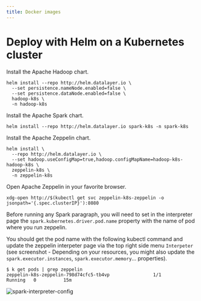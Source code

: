 ```yaml
---
title: Docker images
---
```


# Deploy with Helm on a Kubernetes cluster

Install the Apache Hadoop chart.

```
helm install --repo http://helm.datalayer.io \
  --set persistence.nameNode.enabled=false \
  --set persistence.dataNode.enabled=false \
  hadoop-k8s \
  -n hadoop-k8s
```

Install the Apache Spark chart.

```
helm install --repo http://helm.datalayer.io spark-k8s -n spark-k8s
```

Install the Apache Zeppelin chart.

```
helm install \
  --repo http://helm.datalayer.io \
  --set hadoop.useConfigMap=true,hadoop.configMapName=hadoop-k8s-hadoop-k8s \
  zeppelin-k8s \
  -n zeppelin-k8s
```

Open Apache Zeppelin in your favorite browser.

```
xdg-open http://$(kubectl get svc zeppelin-k8s-zeppelin -o jsonpath='{.spec.clusterIP}'):8080
```

Before running any Spark paragraph, you will need to set in the interpreter page the `spark.kubernetes.driver.pod.name` property with the name of pod where you run zeppelin.

You should get the pod name with the following kubectl command and update the zeppelin interpeter page via the top right side menu `Interpeter` (see screenshot - Depending on your resources, you might also update the `spark.executor.instances`, `spark.executor.memory`... properties).

```
$ k get pods | grep zeppelin
zeppelin-k8s-zeppelin-798d74cfc5-tb4vp                1/1       Running   0          15m
```

![spark-interpreter-config](/images/docker/spark-interpreter-config.png "spark-interpreter-config")
